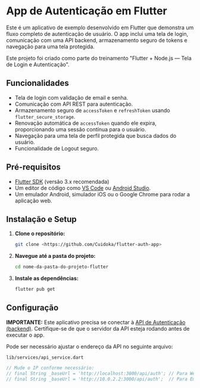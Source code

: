 # App de Autenticação em Flutter

Este é um aplicativo de exemplo desenvolvido em Flutter que demonstra um fluxo completo de autenticação de usuário. O app inclui uma tela de login, comunicação com uma API backend, armazenamento seguro de tokens e navegação para uma tela protegida.

Este projeto foi criado como parte do treinamento "Flutter + Node.js — Tela de Login e Autenticação".

## Funcionalidades

*   Tela de login com validação de email e senha.
*   Comunicação com API REST para autenticação.
*   Armazenamento seguro de `accessToken` e `refreshToken` usando `flutter_secure_storage`.
*   Renovação automática de `accessToken` quando ele expira, proporcionando uma sessão contínua para o usuário.
*   Navegação para uma tela de perfil protegida que busca dados do usuário.
*   Funcionalidade de Logout seguro.

## Pré-requisitos

*   [Flutter SDK](https://docs.flutter.dev/get-started/install) (versão 3.x recomendada)
*   Um editor de código como [VS Code](https://code.visualstudio.com/) ou [Android Studio](https://developer.android.com/studio).
*   Um emulador Android, simulador iOS ou o Google Chrome para rodar a aplicação web.

## Instalação e Setup

1.  **Clone o repositório:**
    ```bash
    git clone <https://github.com/Cuidoka/flutter-auth-app>
    ```

2.  **Navegue até a pasta do projeto:**
    ```bash
    cd nome-da-pasta-do-projeto-flutter
    ```

3.  **Instale as dependências:**
    ```bash
    flutter pub get
    ```

## Configuração

**IMPORTANTE:** Este aplicativo precisa se conectar à [API de Autenticação (backend)](https://github.com/Cuidoka/nodejs-auth-api). Certifique-se de que o servidor da API esteja rodando antes de executar o app.

Pode ser necessário ajustar o endereço da API no seguinte arquivo:

`lib/services/api_service.dart`

```dart
// Mude o IP conforme necessário:
// final String _baseUrl = 'http://localhost:3000/api/auth'; // Para Web (Chrome) e iOS Simulator
// final String _baseUrl = 'http://10.0.2.2:3000/api/auth';  // Para Emulador Android
